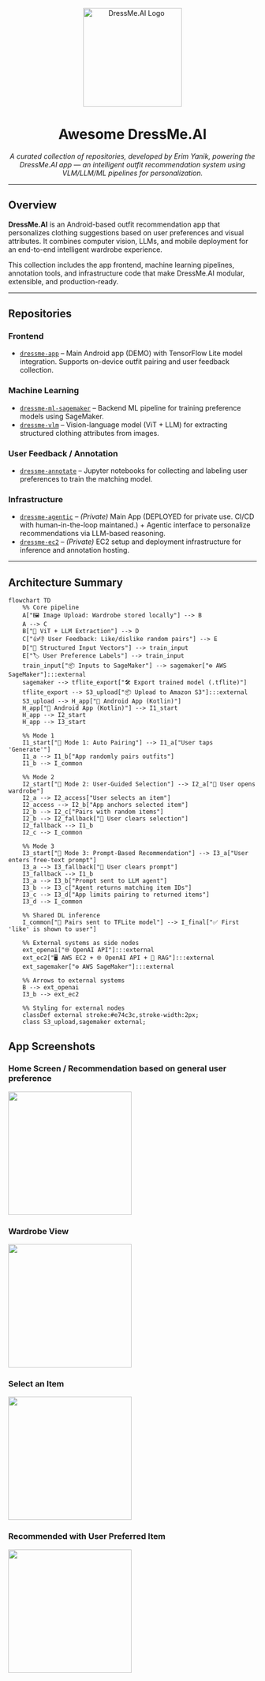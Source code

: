 <p align="center">
  <img src="assets/ic_launcher-playstore.png" alt="DressMe.AI Logo" width="200"/>
</p>

<h1 align="center">Awesome DressMe.AI</h1>

<p align="center">
  <em>A curated collection of repositories, developed by Erim Yanik, powering the DressMe.AI app — an intelligent outfit recommendation system using VLM/LLM/ML pipelines for personalization.</em>
</p>

---

## Overview

**DressMe.AI** is an Android-based outfit recommendation app that personalizes clothing suggestions based on user preferences and visual attributes. It combines computer vision, LLMs, and mobile deployment for an end-to-end intelligent wardrobe experience.

This collection includes the app frontend, machine learning pipelines, annotation tools, and infrastructure code that make DressMe.AI modular, extensible, and production-ready.

---

## Repositories

### Frontend

- [`dressme-app`](https://github.com/DressMe-AI/dressme-app) – Main Android app (DEMO) with TensorFlow Lite model integration. Supports on-device outfit pairing and user feedback collection.

### Machine Learning

- [`dressme-ml-sagemaker`](https://github.com/DressMe-AI/dressme-ml-sagemaker) – Backend ML pipeline for training preference models using SageMaker.
- [`dressme-vlm`](https://github.com/DressMe-AI/dressme-vlm) – Vision-language model (ViT + LLM) for extracting structured clothing attributes from images.

### User Feedback / Annotation

- [`dressme-annotate`](https://github.com/DressMe-AI/dressme-annotate) – Jupyter notebooks for collecting and labeling user preferences to train the matching model.

### Infrastructure

- [`dressme-agentic`](https://github.com/DressMe-AI/dressme-agentic) – *(Private)* Main App (DEPLOYED for private use. CI/CD with human-in-the-loop maintaned.) + Agentic interface to personalize recommendations via LLM-based reasoning.
- [`dressme-ec2`](https://github.com/DressMe-AI/dressme-ec2) – *(Private)* EC2 setup and deployment infrastructure for inference and annotation hosting.

---

## Architecture Summary
```mermaid
flowchart TD
    %% Core pipeline
    A["🖼️ Image Upload: Wardrobe stored locally"] --> B
    A --> C
    B["🧠 ViT + LLM Extraction"] --> D
    C["👍👎 User Feedback: Like/dislike random pairs"] --> E
    D["🧾 Structured Input Vectors"] --> train_input
    E["🏷️ User Preference Labels"] --> train_input
    train_input["📦 Inputs to SageMaker"] --> sagemaker["⚙️ AWS SageMaker"]:::external
    sagemaker --> tflite_export["🛠️ Export trained model (.tflite)"]
    tflite_export --> S3_upload["📦 Upload to Amazon S3"]:::external
    S3_upload --> H_app["📱 Android App (Kotlin)"]
    H_app["📱 Android App (Kotlin)"] --> I1_start
    H_app --> I2_start
    H_app --> I3_start

    %% Mode 1
    I1_start["🤖 Mode 1: Auto Pairing"] --> I1_a["User taps 'Generate'"]
    I1_a --> I1_b["App randomly pairs outfits"]
    I1_b --> I_common

    %% Mode 2
    I2_start["🧍 Mode 2: User-Guided Selection"] --> I2_a["🧥 User opens wardrobe"]
    I2_a --> I2_access["User selects an item"]
    I2_access --> I2_b["App anchors selected item"]
    I2_b --> I2_c["Pairs with random items"]
    I2_b --> I2_fallback["🧹 User clears selection"]
    I2_fallback --> I1_b
    I2_c --> I_common

    %% Mode 3
    I3_start["💬 Mode 3: Prompt-Based Recommendation"] --> I3_a["User enters free-text prompt"]
    I3_a --> I3_fallback["🧹 User clears prompt"]
    I3_fallback --> I1_b
    I3_a --> I3_b["Prompt sent to LLM agent"]
    I3_b --> I3_c["Agent returns matching item IDs"]
    I3_c --> I3_d["App limits pairing to returned items"]
    I3_d --> I_common

    %% Shared DL inference
    I_common["📲 Pairs sent to TFLite model"] --> I_final["✅ First 'like' is shown to user"]

    %% External systems as side nodes
    ext_openai["🌐 OpenAI API"]:::external
    ext_ec2["🖥️ AWS EC2 + 🌐 OpenAI API + 🧲 RAG"]:::external
    ext_sagemaker["⚙️ AWS SageMaker"]:::external

    %% Arrows to external systems
    B --> ext_openai
    I3_b --> ext_ec2

    %% Styling for external nodes
    classDef external stroke:#e74c3c,stroke-width:2px;
    class S3_upload,sagemaker external;

```

## App Screenshots

### Home Screen / Recommendation based on general user preference
<img src="assets/mode_1_auto_pairing.png" width="250"/>

### Wardrobe View
<img src="assets/mode_2_wardrobe.png" width="250"/>

### Select an Item
<img src="assets/mode_2_wardrobe_select_item.png" width="250"/>

### Recommended with User Preferred Item
<img src="assets/mode_2_selected_item_paired.png" width="250"/>
